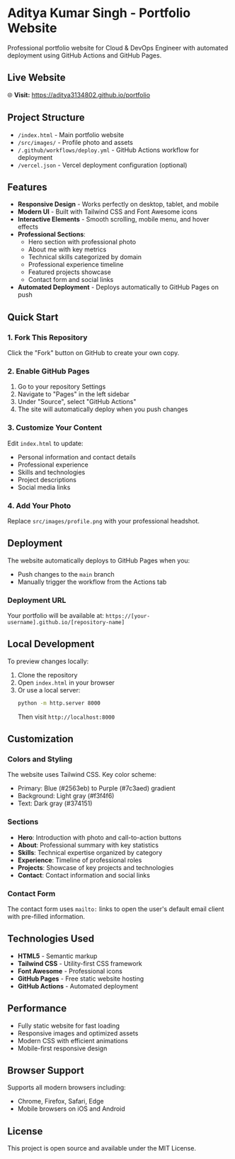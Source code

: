 # Aditya Kumar Singh - Portfolio Website

Professional portfolio website for Cloud & DevOps Engineer with automated deployment using GitHub Actions and GitHub Pages.

## Live Website

🌐 **Visit:** https://aditya3134802.github.io/portfolio

## Project Structure

- `/index.html` - Main portfolio website
- `/src/images/` - Profile photo and assets
- `/.github/workflows/deploy.yml` - GitHub Actions workflow for deployment
- `/vercel.json` - Vercel deployment configuration (optional)

## Features

- **Responsive Design** - Works perfectly on desktop, tablet, and mobile
- **Modern UI** - Built with Tailwind CSS and Font Awesome icons
- **Interactive Elements** - Smooth scrolling, mobile menu, and hover effects
- **Professional Sections**:
  - Hero section with professional photo
  - About me with key metrics
  - Technical skills categorized by domain
  - Professional experience timeline
  - Featured projects showcase
  - Contact form and social links
- **Automated Deployment** - Deploys automatically to GitHub Pages on push

## Quick Start

### 1. Fork This Repository

Click the "Fork" button on GitHub to create your own copy.

### 2. Enable GitHub Pages

1. Go to your repository Settings
2. Navigate to "Pages" in the left sidebar
3. Under "Source", select "GitHub Actions"
4. The site will automatically deploy when you push changes

### 3. Customize Your Content

Edit `index.html` to update:
- Personal information and contact details
- Professional experience
- Skills and technologies
- Project descriptions
- Social media links

### 4. Add Your Photo

Replace `src/images/profile.png` with your professional headshot.

## Deployment

The website automatically deploys to GitHub Pages when you:
- Push changes to the `main` branch
- Manually trigger the workflow from the Actions tab

### Deployment URL

Your portfolio will be available at:
`https://[your-username].github.io/[repository-name]`

## Local Development

To preview changes locally:

1. Clone the repository
2. Open `index.html` in your browser
3. Or use a local server:
   ```bash
   python -m http.server 8000
   ```
   Then visit `http://localhost:8000`

## Customization

### Colors and Styling

The website uses Tailwind CSS. Key color scheme:
- Primary: Blue (#2563eb) to Purple (#7c3aed) gradient
- Background: Light gray (#f3f4f6)
- Text: Dark gray (#374151)

### Sections

- **Hero**: Introduction with photo and call-to-action buttons
- **About**: Professional summary with key statistics
- **Skills**: Technical expertise organized by category
- **Experience**: Timeline of professional roles
- **Projects**: Showcase of key projects and technologies
- **Contact**: Contact information and social links

### Contact Form

The contact form uses `mailto:` links to open the user's default email client with pre-filled information.

## Technologies Used

- **HTML5** - Semantic markup
- **Tailwind CSS** - Utility-first CSS framework
- **Font Awesome** - Professional icons
- **GitHub Pages** - Free static website hosting
- **GitHub Actions** - Automated deployment

## Performance

- Fully static website for fast loading
- Responsive images and optimized assets
- Modern CSS with efficient animations
- Mobile-first responsive design

## Browser Support

Supports all modern browsers including:
- Chrome, Firefox, Safari, Edge
- Mobile browsers on iOS and Android

## License

This project is open source and available under the MIT License.
   